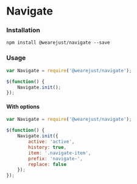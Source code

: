 # Navigate

### Installation
```
npm install @wearejust/navigate --save
```

### Usage
```javascript
var Navigate = require('@wearejust/navigate');

$(function() {
    Navigate.init();
});
```

#### With options
```javascript
var Navigate = require('@wearejust/navigate');

$(function() {
    Navigate.init({
        active: 'active',
        history: true,
        item: '.navigate-item',
        prefix: 'navigate-',
        replace: false
    });
});
```